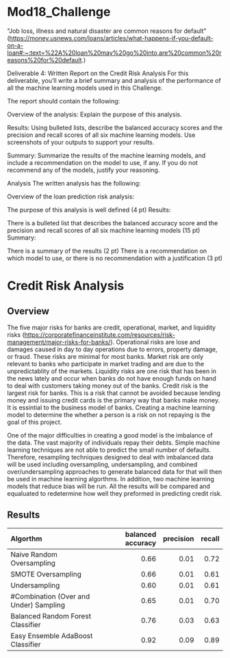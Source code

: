 # Mod18_Challenge

"Job loss, illness and natural disaster are common reasons for default" (https://money.usnews.com/loans/articles/what-happens-if-you-default-on-a-loan#:~:text=%22A%20loan%20may%20go%20into,are%20common%20reasons%20for%20default.)

Deliverable 4: Written Report on the Credit Risk Analysis
For this deliverable, you’ll write a brief summary and analysis of the performance of all the machine learning models used in this Challenge.

The report should contain the following:

Overview of the analysis: Explain the purpose of this analysis.

Results: Using bulleted lists, describe the balanced accuracy scores and the precision and recall scores of all six machine learning models. Use screenshots of your outputs to support your results.

Summary: Summarize the results of the machine learning models, and include a recommendation on the model to use, if any. If you do not recommend any of the models, justify your reasoning.


Analysis
The written analysis has the following:

Overview of the loan prediction risk analysis:

The purpose of this analysis is well defined (4 pt)
Results:

There is a bulleted list that describes the balanced accuracy score and the precision and recall scores of all six machine learning models (15 pt)
Summary:

There is a summary of the results (2 pt)
There is a recommendation on which model to use, or there is no recommendation with a justification (3 pt)


# Credit Risk Analysis

## Overview

The five major risks for banks are credit, operational, market, and liquidity risks (https://corporatefinanceinstitute.com/resources/risk-management/major-risks-for-banks/). Operational risks are lose and damages caused in day to day operations due to errors, property damage, or fraud.  These risks are minimal for most banks.  Market risk are only relevant to banks who participate in market trading and are due to the unpredictablity of the markets.  Liquidity risks are one risk that has been in the news lately and occur when banks do not have enough funds on hand to deal with customers taking money out of the banks.  Credit risk is the largest risk for banks.  This is a risk that cannot be avoided because lending money and issuing credit cards is the primary way that banks make money.  It is essintial to the business model of banks.  Creating a machine learning model to determine the whether a person is a risk on not repaying is the goal of this project.  

One of the major difficulties in creating a good model is the imbalance of the data.  The vast majority of individuals repay their debts.  Simple machine learning techniques are not able to predict the small number of defaults.  Therefore, resampling techniques designed to deal with imbalanced data will be used including oversampling, undersampling, and combined over/undersampling approaches to generate balanced data for that will then be used in machine learning algorthms.  In addition, two machine learning models that reduce bias will be run.  All the results will be compared and equaluated to redetermine how well they preformed in predicting credit risk.

## Results

| Algorthm | balanced accuracy | precision | recall |
| :---     |          ---: |          ---: |         ---: |
| Naive Random Oversampling |0.66 |0.01   |   0.72 |
| SMOTE Oversampling | 0.66 | 0.01   |   0.61 |
| Undersampling | 0.60 | 0.01   |   0.61  |
| #Combination (Over and Under) Sampling | 0.65 | 0.01  |    0.70 |
| Balanced Random Forest Classifier | 0.76 | 0.03  |    0.63 | 
| Easy Ensemble AdaBoost Classifier | 0.92 | 0.09   |   0.89 |

